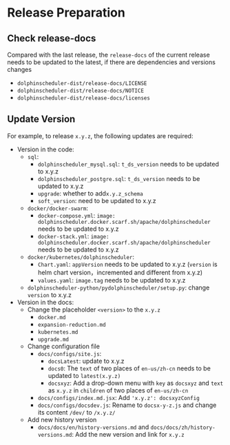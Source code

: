 # Release Preparation

## Check release-docs

Compared with the last release, the `release-docs` of the current release needs to be updated to the latest, if there are dependencies and versions changes

 - `dolphinscheduler-dist/release-docs/LICENSE`
 - `dolphinscheduler-dist/release-docs/NOTICE`
 - `dolphinscheduler-dist/release-docs/licenses`

## Update Version

For example, to release `x.y.z`, the following updates are required:

- Version in the code:
  - `sql`:
    - `dolphinscheduler_mysql.sql`: `t_ds_version` needs to be updated to x.y.z
    - `dolphinscheduler_postgre.sql`: `t_ds_version` needs to be updated to x.y.z
    - `upgrade`: whether to add`x.y.z_schema`
    - `soft_version`: need to be updated to x.y.z
  - `docker/docker-swarm`:
    - `docker-compose.yml`: `image: dolphinscheduler.docker.scarf.sh/apache/dolphinscheduler` needs to be updated to x.y.z
    - `docker-stack.yml`: `image: dolphinscheduler.docker.scarf.sh/apache/dolphinscheduler` needs to be updated to x.y.z
  - `docker/kubernetes/dolphinscheduler`:
    - `Chart.yaml`: `appVersion` needs to be updated to x.y.z (`version` is helm chart version，incremented and different from x.y.z)
    - `values.yaml`: `image.tag` needs to be updated to x.y.z
  - `dolphinscheduler-python/pydolphinscheduler/setup.py`: change `version` to x.y.z
- Version in the docs:
  - Change the placeholder `<version>` to the `x.y.z`
    - `docker.md`
    - `expansion-reduction.md`
    - `kubernetes.md`
    - `upgrade.md`
  - Change configuration file
    - `docs/configs/site.js`:
      - `docsLatest`: update to x.y.z
      - `docs0`: The `text` of two places of `en-us/zh-cn` needs to be updated to `latest(x.y.z)`
      - `docsxyz`: Add a drop-down menu with `key` as `docsxyz` and `text` as `x.y.z` in `children` of two places of `en-us/zh-cn`
    - `docs/configs/index.md.jsx`: Add `'x.y.z': docsxyzConfig`
    - `docs/configs/docsdev.js`: Rename to `docsx-y-z.js` and change its content `/dev/` to `/x.y.z/`
  - Add new history version
    - `docs/docs/en/history-versions.md` and `docs/docs/zh/history-versions.md`: Add the new version and link for `x.y.z`
